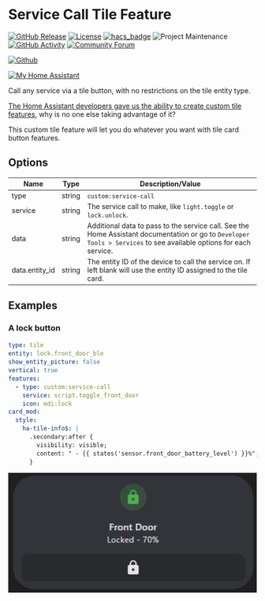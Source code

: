 # Service Call Tile Feature

[![GitHub Release][releases-shield]][releases]
[![License][license-shield]](LICENSE.md)
[![hacs_badge](https://img.shields.io/badge/HACS-Custom-orange.svg?style=for-the-badge)](https://github.com/custom-components/hacs)
![Project Maintenance][maintenance-shield]
[![GitHub Activity][last-commit-shield]][commits]
[![Community Forum][forum-shield]][forum]

[![Github][github]][github]

[![My Home Assistant](https://my.home-assistant.io/badges/hacs_repository.svg)](https://my.home-assistant.io/redirect/hacs_repository/?repository=service-call-tile-feature&owner=Nerwyn&category=Plugin)

Call any service via a tile button, with no restrictions on the tile entity type.

[The Home Assistant developers gave us the ability to create custom tile features](https://developers.home-assistant.io/docs/frontend/custom-ui/custom-card/#tile-features), why is no one else taking advantage of it?

This custom tile feature will let you do whatever you want with tile card button features.

## Options

| Name           | Type   | Description/Value                                                                                                                                                  |
| -------------- | ------ | ------------------------------------------------------------------------------------------------------------------------------------------------------------------ |
| type           | string | `custom:service-call`                                                                                                                                              |
| service        | string | The service call to make, like `light.toggle` or `lock.unlock`.                                                                                                    |
| data           | string | Additional data to pass to the service call. See the Home Assistant documentation or go to `Developer Tools > Services` to see available options for each service. |
| data.entity_id | string | The entity ID of the device to call the service on. If left blank will use the entity ID assigned to the tile card.                                                |

## Examples

### A lock button

```yaml
type: tile
entity: lock.front_door_ble
show_entity_picture: false
vertical: true
features:
  - type: custom:service-call
    service: script.toggle_front_door
    icon: mdi:lock
card_mod:
  style:
    ha-tile-info$: |
      .secondary:after {
        visibility: visible;
        content: " - {{ states('sensor.front_door_battery_level') }}%";
      }
```

<img src="assets/lock_button.png" alt="guide" width="600"/>

[last-commit-shield]: https://img.shields.io/github/last-commit/Nerwyn/service-call-tile-feature?style=for-the-badge
[commits]: https://github.com/Nerwyn/service-call-tile-feature/commits/main
[forum-shield]: https://img.shields.io/badge/community-forum-brightgreen.svg?style=for-the-badge
[forum]: https://community.home-assistant.io/t/
[license-shield]: https://img.shields.io/github/license/Nerwyn/service-call-tile-feature.svg?style=for-the-badge
[maintenance-shield]: https://img.shields.io/badge/maintainer-Nerwyn-blue.svg?style=for-the-badge
[releases-shield]: https://img.shields.io/github/release/Nerwyn/service-call-tile-feature.svg?style=for-the-badge
[releases]: https://github.com/nerwyn/service-call-tile-feature/releases
[github]: https://img.shields.io/github/followers/Nerwyn.svg?style=social
